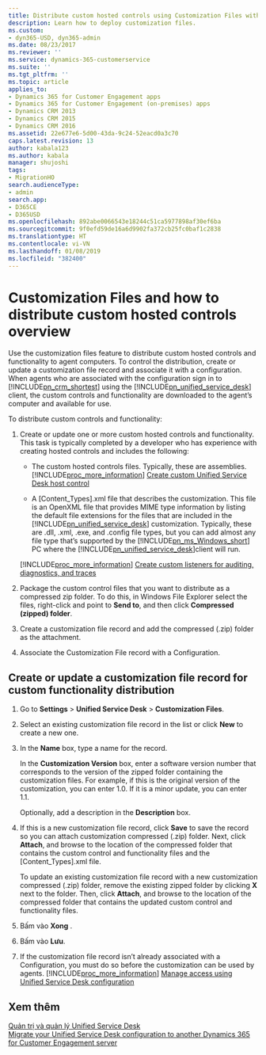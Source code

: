 ```yaml
---
title: Distribute custom hosted controls using Customization Files with Unified Service Desk for Dynamics 365 for Customer Engagement apps | MicrosoftDocs
description: Learn how to deploy customization files.
ms.custom:
- dyn365-USD, dyn365-admin
ms.date: 08/23/2017
ms.reviewer: ''
ms.service: dynamics-365-customerservice
ms.suite: ''
ms.tgt_pltfrm: ''
ms.topic: article
applies_to:
- Dynamics 365 for Customer Engagement apps
- Dynamics 365 for Customer Engagement (on-premises) apps
- Dynamics CRM 2013
- Dynamics CRM 2015
- Dynamics CRM 2016
ms.assetid: 22e677e6-5d00-43da-9c24-52eacd0a3c70
caps.latest.revision: 13
author: kabala123
ms.author: kabala
manager: shujoshi
tags:
- MigrationHO
search.audienceType:
- admin
search.app:
- D365CE
- D365USD
ms.openlocfilehash: 892abe0066543e18244c51ca5977898af30ef6ba
ms.sourcegitcommit: 9f0efd59de16a6d9902fa372cb25fc0baf1c2838
ms.translationtype: HT
ms.contentlocale: vi-VN
ms.lasthandoff: 01/08/2019
ms.locfileid: "382400"
---
```

# <a name="customization-files-and-how-to-distribute-custom-hosted-controls-overview"></a>Customization Files and how to distribute custom hosted controls overview
Use the customization files feature to distribute custom hosted controls and functionality to agent computers. To control the distribution, create or update a customization file record and associate it with a configuration. When agents who are associated with the configuration sign in to [!INCLUDE[pn_crm_shortest](../../includes/pn-crm-shortest.md)] using the [!INCLUDE[pn_unified_service_desk](../../includes/pn-unified-service-desk.md)] client, the custom controls and functionality are downloaded to the agent’s computer and available for use.  
  
 To distribute custom controls and functionality:  
  
1. Create or update one or more custom hosted controls and functionality. This task is typically completed by a developer who has experience with creating hosted controls and includes the following:  
  
   - The custom hosted controls files. Typically, these are assemblies. [!INCLUDE[proc_more_information](../../includes/proc-more-information.md)] [Create custom Unified Service Desk host control](../../unified-service-desk/walkthrough-create-custom-hosted-control-for-unified-service-desk.md)  
  
   - A [Content_Types].xml file that describes the customization. This file is an OpenXML file that provides MIME type information by listing the default file extensions for the files that are included in the [!INCLUDE[pn_unified_service_desk](../../includes/pn-unified-service-desk.md)] customization. Typically, these are .dll, .xml, .exe, and .config file types, but you can add almost any file type that’s supported by the [!INCLUDE[pn_ms_Windows_short](../../includes/pn-ms-windows-short.md)] PC where the [!INCLUDE[pn_unified_service_desk](../../includes/pn-unified-service-desk.md)]client will run.  
  
   [!INCLUDE[proc_more_information](../../includes/proc-more-information.md)] [Create custom listeners for auditing, diagnostics, and traces](../../unified-service-desk/create-custom-listeners-auditing-diagnostics-traces.md)  
  
2. Package the custom control files that you want to distribute as a compressed zip folder. To do this, in Windows File Explorer select the files, right-click and point to **Send to**, and then click **Compressed (zipped) folder**.  
  
3. Create a customization file record and add the compressed (.zip) folder as the attachment.  
  
4. Associate the Customization File record with a Configuration.  
  
## <a name="create-or-update-a-customization-file-record-for-custom-functionality-distribution"></a>Create or update a customization file record for custom functionality distribution  
  
1. Go to **Settings** > **Unified Service Desk** > **Customization Files**.  
  
2. Select an existing customization file record in the list or click **New** to create a new one.  
  
3. In the **Name** box, type a name for the record.  
  
    In the **Customization Version** box, enter a software version number that corresponds to the version of the zipped folder containing the customization files. For example, if this is the original version of the customization, you can enter 1.0. If it is a minor update, you can enter 1.1.  
  
    Optionally, add a description in the **Description** box.  
  
4. If this is a new customization file record, click **Save** to save the record so you can attach customization compressed (.zip) folder. Next, click **Attach**, and browse to the location of the compressed folder that contains the custom control and functionality files and the [Content_Types].xml file.  
  
    To update an existing customization file record with a new customization compressed (.zip) folder, remove the existing zipped folder by clicking **X** next to the folder. Then, click **Attach**, and browse to the location of the compressed folder that contains the updated custom control and functionality files.  
  
5. Bấm vào **Xong** .  
  
6. Bấm vào **Lưu**.  
  
7. If the customization file record isn’t already associated with a Configuration, you must do so before the customization can be used by agents. [!INCLUDE[proc_more_information](../../includes/proc-more-information.md)] [Manage access using Unified Service Desk configuration](../../unified-service-desk/admin/manage-access-using-unified-service-desk-configuration.md)  
  
## <a name="see-also"></a>Xem thêm  
 [Quản trị và quản lý Unified Service Desk](../../unified-service-desk/admin/administer-manage-unified-service-desk.md)   
 [Migrate your Unified Service Desk configuration to another Dynamics 365 for Customer Engagement server](../../unified-service-desk/admin/migrate-unified-service-desk-configuration-dynamics-365-server.md)
